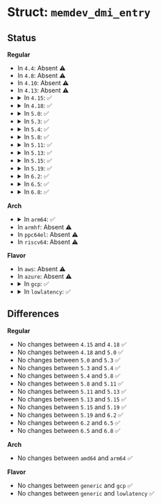 # Struct: <code>memdev_dmi_entry</code>

## Status
<b>Regular</b>
<ul>
<li>
In <code>4.4</code>: Absent ⚠️
</li>
<li>
In <code>4.8</code>: Absent ⚠️
</li>
<li>
In <code>4.10</code>: Absent ⚠️
</li>
<li>
In <code>4.13</code>: Absent ⚠️
</li>
<li>
<details>
<summary>In <code>4.15</code>: ✅</summary>

```c
struct memdev_dmi_entry {
    u8 type;
    u8 length;
    u16 handle;
    u16 phys_mem_array_handle;
    u16 mem_err_info_handle;
    u16 total_width;
    u16 data_width;
    u16 size;
    u8 form_factor;
    u8 device_set;
    u8 device_locator;
    u8 bank_locator;
    u8 memory_type;
    u16 type_detail;
    u16 speed;
    u8 manufacturer;
    u8 serial_number;
    u8 asset_tag;
    u8 part_number;
    u8 attributes;
    u32 extended_size;
    u16 conf_mem_clk_speed;
};
```
</details>
</li>
<li>
<details>
<summary>In <code>4.18</code>: ✅</summary>

```c
struct memdev_dmi_entry {
    u8 type;
    u8 length;
    u16 handle;
    u16 phys_mem_array_handle;
    u16 mem_err_info_handle;
    u16 total_width;
    u16 data_width;
    u16 size;
    u8 form_factor;
    u8 device_set;
    u8 device_locator;
    u8 bank_locator;
    u8 memory_type;
    u16 type_detail;
    u16 speed;
    u8 manufacturer;
    u8 serial_number;
    u8 asset_tag;
    u8 part_number;
    u8 attributes;
    u32 extended_size;
    u16 conf_mem_clk_speed;
};
```
</details>
</li>
<li>
<details>
<summary>In <code>5.0</code>: ✅</summary>

```c
struct memdev_dmi_entry {
    u8 type;
    u8 length;
    u16 handle;
    u16 phys_mem_array_handle;
    u16 mem_err_info_handle;
    u16 total_width;
    u16 data_width;
    u16 size;
    u8 form_factor;
    u8 device_set;
    u8 device_locator;
    u8 bank_locator;
    u8 memory_type;
    u16 type_detail;
    u16 speed;
    u8 manufacturer;
    u8 serial_number;
    u8 asset_tag;
    u8 part_number;
    u8 attributes;
    u32 extended_size;
    u16 conf_mem_clk_speed;
};
```
</details>
</li>
<li>
<details>
<summary>In <code>5.3</code>: ✅</summary>

```c
struct memdev_dmi_entry {
    u8 type;
    u8 length;
    u16 handle;
    u16 phys_mem_array_handle;
    u16 mem_err_info_handle;
    u16 total_width;
    u16 data_width;
    u16 size;
    u8 form_factor;
    u8 device_set;
    u8 device_locator;
    u8 bank_locator;
    u8 memory_type;
    u16 type_detail;
    u16 speed;
    u8 manufacturer;
    u8 serial_number;
    u8 asset_tag;
    u8 part_number;
    u8 attributes;
    u32 extended_size;
    u16 conf_mem_clk_speed;
};
```
</details>
</li>
<li>
<details>
<summary>In <code>5.4</code>: ✅</summary>

```c
struct memdev_dmi_entry {
    u8 type;
    u8 length;
    u16 handle;
    u16 phys_mem_array_handle;
    u16 mem_err_info_handle;
    u16 total_width;
    u16 data_width;
    u16 size;
    u8 form_factor;
    u8 device_set;
    u8 device_locator;
    u8 bank_locator;
    u8 memory_type;
    u16 type_detail;
    u16 speed;
    u8 manufacturer;
    u8 serial_number;
    u8 asset_tag;
    u8 part_number;
    u8 attributes;
    u32 extended_size;
    u16 conf_mem_clk_speed;
};
```
</details>
</li>
<li>
<details>
<summary>In <code>5.8</code>: ✅</summary>

```c
struct memdev_dmi_entry {
    u8 type;
    u8 length;
    u16 handle;
    u16 phys_mem_array_handle;
    u16 mem_err_info_handle;
    u16 total_width;
    u16 data_width;
    u16 size;
    u8 form_factor;
    u8 device_set;
    u8 device_locator;
    u8 bank_locator;
    u8 memory_type;
    u16 type_detail;
    u16 speed;
    u8 manufacturer;
    u8 serial_number;
    u8 asset_tag;
    u8 part_number;
    u8 attributes;
    u32 extended_size;
    u16 conf_mem_clk_speed;
};
```
</details>
</li>
<li>
<details>
<summary>In <code>5.11</code>: ✅</summary>

```c
struct memdev_dmi_entry {
    u8 type;
    u8 length;
    u16 handle;
    u16 phys_mem_array_handle;
    u16 mem_err_info_handle;
    u16 total_width;
    u16 data_width;
    u16 size;
    u8 form_factor;
    u8 device_set;
    u8 device_locator;
    u8 bank_locator;
    u8 memory_type;
    u16 type_detail;
    u16 speed;
    u8 manufacturer;
    u8 serial_number;
    u8 asset_tag;
    u8 part_number;
    u8 attributes;
    u32 extended_size;
    u16 conf_mem_clk_speed;
};
```
</details>
</li>
<li>
<details>
<summary>In <code>5.13</code>: ✅</summary>

```c
struct memdev_dmi_entry {
    u8 type;
    u8 length;
    u16 handle;
    u16 phys_mem_array_handle;
    u16 mem_err_info_handle;
    u16 total_width;
    u16 data_width;
    u16 size;
    u8 form_factor;
    u8 device_set;
    u8 device_locator;
    u8 bank_locator;
    u8 memory_type;
    u16 type_detail;
    u16 speed;
    u8 manufacturer;
    u8 serial_number;
    u8 asset_tag;
    u8 part_number;
    u8 attributes;
    u32 extended_size;
    u16 conf_mem_clk_speed;
};
```
</details>
</li>
<li>
<details>
<summary>In <code>5.15</code>: ✅</summary>

```c
struct memdev_dmi_entry {
    u8 type;
    u8 length;
    u16 handle;
    u16 phys_mem_array_handle;
    u16 mem_err_info_handle;
    u16 total_width;
    u16 data_width;
    u16 size;
    u8 form_factor;
    u8 device_set;
    u8 device_locator;
    u8 bank_locator;
    u8 memory_type;
    u16 type_detail;
    u16 speed;
    u8 manufacturer;
    u8 serial_number;
    u8 asset_tag;
    u8 part_number;
    u8 attributes;
    u32 extended_size;
    u16 conf_mem_clk_speed;
};
```
</details>
</li>
<li>
<details>
<summary>In <code>5.19</code>: ✅</summary>

```c
struct memdev_dmi_entry {
    u8 type;
    u8 length;
    u16 handle;
    u16 phys_mem_array_handle;
    u16 mem_err_info_handle;
    u16 total_width;
    u16 data_width;
    u16 size;
    u8 form_factor;
    u8 device_set;
    u8 device_locator;
    u8 bank_locator;
    u8 memory_type;
    u16 type_detail;
    u16 speed;
    u8 manufacturer;
    u8 serial_number;
    u8 asset_tag;
    u8 part_number;
    u8 attributes;
    u32 extended_size;
    u16 conf_mem_clk_speed;
};
```
</details>
</li>
<li>
<details>
<summary>In <code>6.2</code>: ✅</summary>

```c
struct memdev_dmi_entry {
    u8 type;
    u8 length;
    u16 handle;
    u16 phys_mem_array_handle;
    u16 mem_err_info_handle;
    u16 total_width;
    u16 data_width;
    u16 size;
    u8 form_factor;
    u8 device_set;
    u8 device_locator;
    u8 bank_locator;
    u8 memory_type;
    u16 type_detail;
    u16 speed;
    u8 manufacturer;
    u8 serial_number;
    u8 asset_tag;
    u8 part_number;
    u8 attributes;
    u32 extended_size;
    u16 conf_mem_clk_speed;
};
```
</details>
</li>
<li>
<details>
<summary>In <code>6.5</code>: ✅</summary>

```c
struct memdev_dmi_entry {
    u8 type;
    u8 length;
    u16 handle;
    u16 phys_mem_array_handle;
    u16 mem_err_info_handle;
    u16 total_width;
    u16 data_width;
    u16 size;
    u8 form_factor;
    u8 device_set;
    u8 device_locator;
    u8 bank_locator;
    u8 memory_type;
    u16 type_detail;
    u16 speed;
    u8 manufacturer;
    u8 serial_number;
    u8 asset_tag;
    u8 part_number;
    u8 attributes;
    u32 extended_size;
    u16 conf_mem_clk_speed;
};
```
</details>
</li>
<li>
<details>
<summary>In <code>6.8</code>: ✅</summary>

```c
struct memdev_dmi_entry {
    u8 type;
    u8 length;
    u16 handle;
    u16 phys_mem_array_handle;
    u16 mem_err_info_handle;
    u16 total_width;
    u16 data_width;
    u16 size;
    u8 form_factor;
    u8 device_set;
    u8 device_locator;
    u8 bank_locator;
    u8 memory_type;
    u16 type_detail;
    u16 speed;
    u8 manufacturer;
    u8 serial_number;
    u8 asset_tag;
    u8 part_number;
    u8 attributes;
    u32 extended_size;
    u16 conf_mem_clk_speed;
};
```
</details>
</li>
</ul>
<b>Arch</b>
<ul>
<li>
<details>
<summary>In <code>arm64</code>: ✅</summary>

```c
struct memdev_dmi_entry {
    u8 type;
    u8 length;
    u16 handle;
    u16 phys_mem_array_handle;
    u16 mem_err_info_handle;
    u16 total_width;
    u16 data_width;
    u16 size;
    u8 form_factor;
    u8 device_set;
    u8 device_locator;
    u8 bank_locator;
    u8 memory_type;
    u16 type_detail;
    u16 speed;
    u8 manufacturer;
    u8 serial_number;
    u8 asset_tag;
    u8 part_number;
    u8 attributes;
    u32 extended_size;
    u16 conf_mem_clk_speed;
};
```
</details>
</li>
<li>
In <code>armhf</code>: Absent ⚠️
</li>
<li>
In <code>ppc64el</code>: Absent ⚠️
</li>
<li>
In <code>riscv64</code>: Absent ⚠️
</li>
</ul>
<b>Flavor</b>
<ul>
<li>
In <code>aws</code>: Absent ⚠️
</li>
<li>
In <code>azure</code>: Absent ⚠️
</li>
<li>
<details>
<summary>In <code>gcp</code>: ✅</summary>

```c
struct memdev_dmi_entry {
    u8 type;
    u8 length;
    u16 handle;
    u16 phys_mem_array_handle;
    u16 mem_err_info_handle;
    u16 total_width;
    u16 data_width;
    u16 size;
    u8 form_factor;
    u8 device_set;
    u8 device_locator;
    u8 bank_locator;
    u8 memory_type;
    u16 type_detail;
    u16 speed;
    u8 manufacturer;
    u8 serial_number;
    u8 asset_tag;
    u8 part_number;
    u8 attributes;
    u32 extended_size;
    u16 conf_mem_clk_speed;
};
```
</details>
</li>
<li>
<details>
<summary>In <code>lowlatency</code>: ✅</summary>

```c
struct memdev_dmi_entry {
    u8 type;
    u8 length;
    u16 handle;
    u16 phys_mem_array_handle;
    u16 mem_err_info_handle;
    u16 total_width;
    u16 data_width;
    u16 size;
    u8 form_factor;
    u8 device_set;
    u8 device_locator;
    u8 bank_locator;
    u8 memory_type;
    u16 type_detail;
    u16 speed;
    u8 manufacturer;
    u8 serial_number;
    u8 asset_tag;
    u8 part_number;
    u8 attributes;
    u32 extended_size;
    u16 conf_mem_clk_speed;
};
```
</details>
</li>
</ul>

## Differences
<b>Regular</b>
<ul>
<li>
No changes between <code>4.15</code> and <code>4.18</code> ✅
</li>
<li>
No changes between <code>4.18</code> and <code>5.0</code> ✅
</li>
<li>
No changes between <code>5.0</code> and <code>5.3</code> ✅
</li>
<li>
No changes between <code>5.3</code> and <code>5.4</code> ✅
</li>
<li>
No changes between <code>5.4</code> and <code>5.8</code> ✅
</li>
<li>
No changes between <code>5.8</code> and <code>5.11</code> ✅
</li>
<li>
No changes between <code>5.11</code> and <code>5.13</code> ✅
</li>
<li>
No changes between <code>5.13</code> and <code>5.15</code> ✅
</li>
<li>
No changes between <code>5.15</code> and <code>5.19</code> ✅
</li>
<li>
No changes between <code>5.19</code> and <code>6.2</code> ✅
</li>
<li>
No changes between <code>6.2</code> and <code>6.5</code> ✅
</li>
<li>
No changes between <code>6.5</code> and <code>6.8</code> ✅
</li>
</ul>
<b>Arch</b>
<ul>
<li>
No changes between <code>amd64</code> and <code>arm64</code> ✅
</li>
</ul>
<b>Flavor</b>
<ul>
<li>
No changes between <code>generic</code> and <code>gcp</code> ✅
</li>
<li>
No changes between <code>generic</code> and <code>lowlatency</code> ✅
</li>
</ul>
